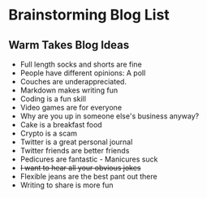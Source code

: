 # Brainstorming Blog List

## Warm Takes Blog Ideas

* Full length socks and shorts are fine
* People have different opinions: A poll
* Couches are underappreciated.
* Markdown makes writing fun
* Coding is a fun skill
* Video games are for everyone
* Why are you up in someone else's business anyway?
* Cake is a breakfast food
* Crypto is a scam
* Twitter is a great personal journal
* Twitter friends are better friends
* Pedicures are fantastic - Manicures suck
* ~~I want to hear all your obvious jokes~~
* Flexible jeans are the best pant out there
* Writing to share is more fun
